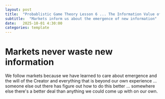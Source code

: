 ```yaml
---
layout: post
title:  "Probablistic Game Theory Lesson 6 ... The Information Value of Markets"
subtitle:  "Markets inform us about the emergence of new information"
date:   2025-10-01 4:30:00
categories: template
---
```



# Markets never waste new information

We follow markets because we have learned to care about emergence and the will of the Creator and everything that is beyond our own experience ... someone else out there has figure out how to do this better ... somewhere else there's a better deal than anything we could come up with on our own.
